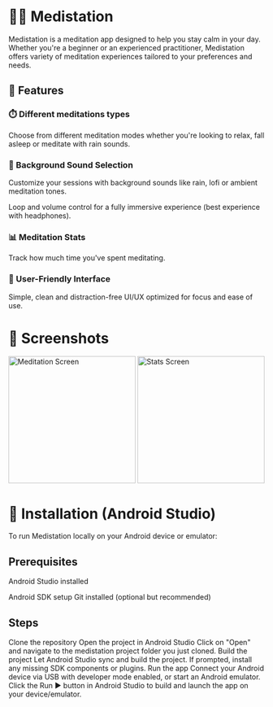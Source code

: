 # 🧘‍♂️ Medistation
Medistation is a meditation app designed to help you stay calm in your day. Whether you're a beginner or an experienced practitioner, Medistation offers variety of meditation experiences tailored to your preferences and needs.

## 🌟 Features
### ⏱️ Different meditations types

Choose from different meditation modes whether you're looking to relax, fall asleep or meditate with rain sounds.

### 🎵 Background Sound Selection

Customize your sessions with background sounds like rain, lofi or ambient meditation tones.

Loop and volume control for a fully immersive experience (best experience with headphones).

### 📊 Meditation Stats

Track how much time you've spent meditating.

### 🧘 User-Friendly Interface

Simple, clean and distraction-free UI/UX optimized for focus and ease of use.

# 📱 Screenshots
<p float="left"> 
  <img src="https://github.com/user-attachments/assets/1e2befdf-9bd2-4bc9-adc6-0cb6df6c100f" alt="Meditation Screen" width="250"/> 
  <img src="https://github.com/user-attachments/assets/a67ce0c2-4b0f-4a83-8a1f-04763c6967e2" alt="Stats Screen" width="250"/> 
</p>

# 🚀 Installation (Android Studio)
To run Medistation locally on your Android device or emulator:

## Prerequisites
Android Studio installed

Android SDK setup
Git installed (optional but recommended)

## Steps
Clone the repository
Open the project in Android Studio
Click on "Open" and navigate to the medistation project folder you just cloned.
Build the project
Let Android Studio sync and build the project.
If prompted, install any missing SDK components or plugins.
Run the app
Connect your Android device via USB with developer mode enabled, or start an Android emulator.
Click the Run ▶️ button in Android Studio to build and launch the app on your device/emulator.
